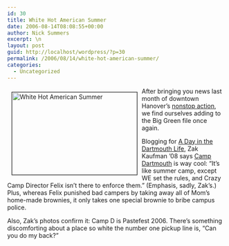 ```yaml
---
id: 30
title: White Hot American Summer
date: 2006-08-14T08:08:55+00:00
author: Nick Summers
excerpt: \n
layout: post
guid: http://localhost/wordpress/?p=30
permalink: /2006/08/14/white-hot-american-summer/
categories:
  - Uncategorized
---
```

<img width="289" vspace="10" hspace="10" height="191" border="1" align="left" src="http://www.ivygateblog.com/wp-content/uploads/2006/08/so-so-so-white.jpg" alt="White Hot American Summer" />After bringing you news last month of downtown Hanover&#8217;s [nonstop action](http://www.ivygateblog.com/2006/07/yep_plenty_to_do_in_that_hanov.html), we find ourselves adding to the Big Green file once again.

Blogging for [A Day in the Dartmouth Life](http://dartlife.blogspot.com/), Zak Kaufman &#8217;08 says [Camp Dartmouth](http://www.ivygateblog.com/2006/07/further_proof_that_dartmouth_h.html) is way cool: &#8220;It&#8217;s like summer camp, except WE set the rules, and Crazy Camp Director Felix isn&#8217;t there to enforce them.&#8221; (Emphasis, sadly, Zak&#8217;s.) Plus, whereas Felix punished bad campers by taking away all of Mom&#8217;s home-made brownies, it only takes one special brownie to bribe campus police.

Also, Zak&#8217;s photos confirm it: Camp D is Pastefest 2006. There&#8217;s something discomforting about a place so white the number one pickup line is, &#8220;Can you do my back?&#8221;